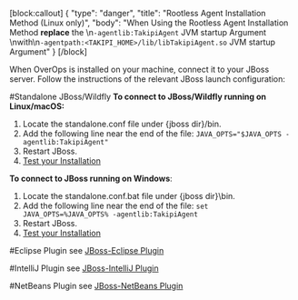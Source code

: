 [block:callout]
{
  "type": "danger",
  "title": "Rootless Agent Installation Method (Linux only)",
  "body": "When Using the Rootless Agent Installation Method **replace** the \n```-agentlib:TakipiAgent``` JVM startup Argument \nwith\n```-agentpath:<TAKIPI_HOME>/lib/libTakipiAgent.so``` JVM startup Argument"
}
[/block]

When OverOps is installed on your machine, connect it to your JBoss server.
Follow the instructions of the relevant JBoss launch configuration:
 

#Standalone JBoss/Wildfly
**To connect to JBoss/Wildfly running on Linux/macOS:**
1. Locate the standalone.conf file under {jboss dir}/bin.
2. Add the following line near the end of the file:
```JAVA_OPTS="$JAVA_OPTS -agentlib:TakipiAgent"``` 
3. Restart JBoss.
4. [Test your Installation](doc:test-your-installation) 

**To connect to JBoss running on Windows**:
1. Locate the standalone.conf.bat file under {jboss dir}\bin.
2. Add the following line near the end of the file:
```set JAVA_OPTS=%JAVA_OPTS% -agentlib:TakipiAgent```
3. Restart JBoss.
4. [Test your Installation](doc:test-your-installation)  

#Eclipse Plugin
see [JBoss-Eclipse Plugin](doc:eclipse#section-jboss-eclipse-plugin) 
 
#IntelliJ Plugin
see [JBoss-IntelliJ Plugin](doc:intellij#section-jboss-intellij-plugin) 

#NetBeans Plugin
see [JBoss-NetBeans Plugin](doc:netbeans#section-netbeans-jboss-plugin)
